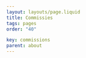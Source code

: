 ```yaml
---
layout: layouts/page.liquid
title: Commissies
tags: pages
order: "40"

key: commissions
parent: about
---
```

